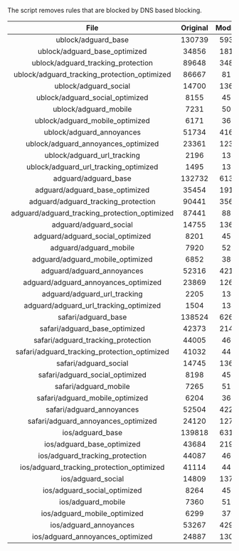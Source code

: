 The script removes rules that are blocked by DNS based blocking.


| File | Original | Modified |
|:----:|:-----:|:-----:|
| ublock/adguard_base | 130739 | 59318 |
| ublock/adguard_base_optimized | 34856 | 18104 |
| ublock/adguard_tracking_protection | 89648 | 34881 |
| ublock/adguard_tracking_protection_optimized | 86667 | 8118 |
| ublock/adguard_social | 14700 | 13636 |
| ublock/adguard_social_optimized | 8155 | 4532 |
| ublock/adguard_mobile | 7231 | 5083 |
| ublock/adguard_mobile_optimized | 6171 | 3630 |
| ublock/adguard_annoyances | 51734 | 41653 |
| ublock/adguard_annoyances_optimized | 23361 | 12344 |
| ublock/adguard_url_tracking | 2196 | 1337 |
| ublock/adguard_url_tracking_optimized | 1495 | 1334 |
| adguard/adguard_base | 132732 | 61370 |
| adguard/adguard_base_optimized | 35454 | 19136 |
| adguard/adguard_tracking_protection | 90441 | 35616 |
| adguard/adguard_tracking_protection_optimized | 87441 | 8837 |
| adguard/adguard_social | 14755 | 13696 |
| adguard/adguard_social_optimized | 8201 | 4578 |
| adguard/adguard_mobile | 7920 | 5264 |
| adguard/adguard_mobile_optimized | 6852 | 3804 |
| adguard/adguard_annoyances | 52316 | 42155 |
| adguard/adguard_annoyances_optimized | 23869 | 12619 |
| adguard/adguard_url_tracking | 2205 | 1345 |
| adguard/adguard_url_tracking_optimized | 1504 | 1342 |
| safari/adguard_base | 138524 | 62601 |
| safari/adguard_base_optimized | 42373 | 21410 |
| safari/adguard_tracking_protection | 44005 | 4600 |
| safari/adguard_tracking_protection_optimized | 41032 | 4451 |
| safari/adguard_social | 14745 | 13680 |
| safari/adguard_social_optimized | 8198 | 4565 |
| safari/adguard_mobile | 7265 | 5122 |
| safari/adguard_mobile_optimized | 6204 | 3663 |
| safari/adguard_annoyances | 52504 | 42263 |
| safari/adguard_annoyances_optimized | 24120 | 12702 |
| ios/adguard_base | 139818 | 63111 |
| ios/adguard_base_optimized | 43684 | 21917 |
| ios/adguard_tracking_protection | 44087 | 4608 |
| ios/adguard_tracking_protection_optimized | 41114 | 4459 |
| ios/adguard_social | 14809 | 13718 |
| ios/adguard_social_optimized | 8264 | 4585 |
| ios/adguard_mobile | 7360 | 5166 |
| ios/adguard_mobile_optimized | 6299 | 3704 |
| ios/adguard_annoyances | 53267 | 42918 |
| ios/adguard_annoyances_optimized | 24887 | 13022 |